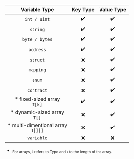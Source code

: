 |  Variable Type | Key Type  | Value Type |
|:---------------:|:---------:|:-----------:|
| `int / uint`  | :heavy_check_mark:  | :heavy_check_mark:  |
| `string`  | :heavy_check_mark:  | :heavy_check_mark:  |
| `byte / bytes`  | :heavy_check_mark:  | :heavy_check_mark:  |
| `address`  | :heavy_check_mark:  | :heavy_check_mark:  |
| `struct`  | :x: |  :heavy_check_mark: |
| `mapping`  | :x:  | :heavy_check_mark:  |
| `enum`  | :x:  | :heavy_check_mark:  |
| `contract`  |  :x: | :heavy_check_mark:  |
| * fixed-sized array <br>`T[k]`  | :heavy_check_mark:  | :heavy_check_mark:  |
| * dynamic-sized array <br>`T[]`  | :x:  |  :heavy_check_mark: |
| * multi-dimentional array <br>`T[][]` |  :x: | :heavy_check_mark:  |
| `variable` | :x: | :x: |

* <sub>For arrays, `T` refers to Type and `k` to the length of the array.</sub>
